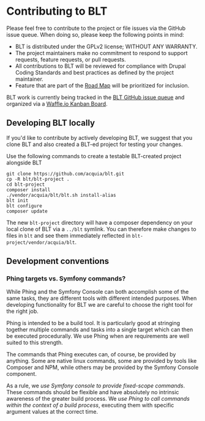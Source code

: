 # Contributing to BLT

Please feel free to contribute to the project or file issues via the GitHub issue queue. When doing so, please keep the following points in mind:

* BLT is distributed under the GPLv2 license; WITHOUT ANY WARRANTY.
* The project maintainers make no commitment to respond to support requests,
  feature requests, or pull requests.
* All contributions to BLT will be reviewed for compliance with Drupal Coding
  Standards and best practices as defined by the project maintainer.
* Feature that are part of the [Road Map](https://github.com/acquia/blt/wiki/Road-Map)
  will be prioritized for inclusion.

BLT work is currently being tracked in the [BLT GitHub issue queue](https://github.com/acquia/blt/issues) and organized via a [Waffle.io Kanban Board](https://waffle.io/acquia/blt).

## Developing BLT locally

If you'd like to contribute by actively developing BLT, we suggest that you clone BLT and also created a BLT-ed project for testing your changes.

Use the following commands to create a testable BLT-created project alongside BLT

```
git clone https://github.com/acquia/blt.git
cp -R blt/blt-project .
cd blt-project
composer install
./vendor/acquia/blt/blt.sh install-alias
blt init
blt configure
composer update
```

The new `blt-project` directory will have a composer dependency on your local clone of BLT via a `../blt` symlink. You can therefore make changes to files in `blt` and see them immediately reflected in `blt-project/vendor/acquia/blt`.

## Development conventions

### Phing targets vs. Symfony commands?

While Phing and the Symfony Console can both accomplish some of the same tasks, they are different tools with different intended purposes. When developing functionality for BLT we are careful to choose the right tool for the right job.

Phing is intended to be a build tool. It is particularly good at stringing together multiple commands and tasks into a single target which can then be executed procedurally. We use Phing when are requirements are well suited to this strength.

The commands that Phing executes can, of course, be provided by anything. Some are native linux commands, some are provided by tools like Composer and NPM, while others may be provided by the Symfony Console component.

As a rule, we _use Symfony console to provide fixed-scope commands_. These commands should be flexible and have absolutely no intrinsic awareness of the greater build process. We _use Phing to call commands within the context of a build process_, executing them with specific argument values at the correct time.

